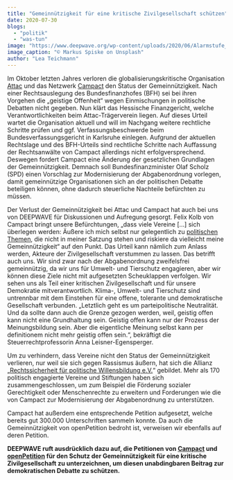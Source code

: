 ```yaml
---
title: "Gemeinnützigkeit für eine kritische Zivilgesellschaft schützen"
date: 2020-07-30
blogs: 
  - "politik"
  - "was-tun"
image: "https://www.deepwave.org/wp-content/uploads/2020/06/Alarmstufe_Rot_Demonstration_Schild-scaled.jpg"
image_caption: "© Markus Spiske on Unsplash"
author: "Lea Teichmann"
---
```


Im Oktober letzten Jahres verloren die globalisierungskritische Organisation [Attac](https://www.attac.de/) und das Netzwerk [Campact](https://www.campact.de/) den Status der Gemeinnützigkeit. Nach einer Rechtsauslegung des Bundesfinanzhofes (BFH) sei bei ihren Vorgehen die „geistige Offenheit“ wegen Einmischungen in politische Debatten nicht gegeben. Nun klärt das Hessische Finanzgericht, welche Verantwortlichkeiten beim Attac-Trägerverein liegen. Auf dieses Urteil wartet die Organisation aktuell und will im Nachgang weitere rechtliche Schritte prüfen und ggf. Verfassungsbeschwerde beim Bundesverfassungsgericht in Karlsruhe einlegen. Aufgrund der aktuellen Rechtslage und des BFH-Urteils sind rechtliche Schritte nach Auffassung der Rechtsanwälte von Campact allerdings nicht erfolgversprechend. Deswegen fordert Campact eine Änderung der gesetzlichen Grundlagen der Gemeinnützigkeit. Demnach soll Bundesfinanzminister Olaf Scholz (SPD) einen Vorschlag zur Modernisierung der Abgabenordnung vorlegen, damit gemeinnützige Organisationen sich an der politischen Debatte beteiligen können, ohne dadurch steuerliche Nachteile befürchten zu müssen.

Der Verlust der Gemeinnützigkeit bei Attac und Campact hat auch bei uns von DEEPWAVE für Diskussionen und Aufregung gesorgt. Felix Kolb von Campact bringt unsere Befürchtungen, „dass viele Vereine \[…\] sich überlegen werden: Äußere ich mich selbst nur gelegentlich zu [politischen Themen](https://www.deepwave.org/blogs/politik/), die nicht in meiner Satzung stehen und riskiere da vielleicht meine Gemeinnützigkeit“ auf den Punkt. Das Urteil kann nämlich zum Anlass werden, Akteure der Zivilgesellschaft verstummen zu lassen. Das betrifft auch uns. Wir sind zwar nach der Abgabenordnung zweifelsfrei gemeinnützig, da wir uns für Umwelt- und Tierschutz engagieren, aber wir können diese Ziele nicht mit aufgesetzten Scheuklappen verfolgen. Wir sehen uns als Teil einer kritischen Zivilgesellschaft und für unsere Demokratie mitverantwortlich. Klima-, Umwelt- und Tierschutz sind untrennbar mit dem Einstehen für eine offene, tolerante und demokratische Gesellschaft verbunden. „Letztlich geht es um parteipolitische Neutralität. Und da sollte dann auch die Grenze gezogen werden, weil, geistig offen kann nicht eine Grundhaltung sein. Geistig offen kann nur der Prozess der Meinungsbildung sein. Aber die eigentliche Meinung selbst kann per definitionem nicht mehr geistig offen sein.“, bekräftigt die Steuerrechtprofessorin Anna Leisner-Egensperger.

Um zu verhindern, dass Vereine nicht den Status der Gemeinnützigkeit verlieren, nur weil sie sich gegen Rassismus äußern, hat sich die Allianz „[Rechtssicherheit für politische Willensbildung e.V.](https://www.zivilgesellschaft-ist-gemeinnuetzig.de/die-allianz/)“ gebildet. Mehr als 170 politisch engagierte Vereine und Stiftungen haben sich zusammengeschlossen, um zum Beispiel die Förderung sozialer Gerechtigkeit oder Menschenrechte zu erweitern und Forderungen wie die von Campact zur Modernisierung der Abgabenordnung zu unterstützen.

Campact hat außerdem eine entsprechende Petition aufgesetzt, welche bereits gut 300.000 Unterschriften sammeln konnte. Da auch die Gemeinnützigkeit von openPetition bedroht ist, verweisen wir ebenfalls auf deren Petition.

**DEEPWAVE ruft ausdrücklich dazu auf, die Petitionen von [Campact](https://aktion.campact.de/gemeinnuetzigkeit/appell/teilnehmen?pk_vid=aefa7e6db4cda4461592213935d87ea7) und [openPetition](https://www.openpetition.de/petition/online/zivilgesellschaft-nuetzt-der-gemeinschaft-politische-beteiligung-ist-gemeinnuetzig) für den Schutz der Gemeinnützigkeit für eine kritische Zivilgesellschaft zu unterzeichnen, um diesen unabdingbaren Beitrag zur demokratischen Debatte zu schützen.**

